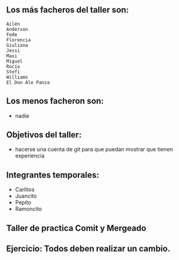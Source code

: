 ## Los más facheros del taller son:

    Ailén
    Anderson
    Fede
    Florencia
    Giuliana
    Jessi
    Maxi
    Miguel
    Rocío
    Stefi
    Williams
    El Don Ale Panza



## Los menos facheron son:
* nadie


## Objetivos del taller:
 * hacerse una cuenta de git para que puedan mostrar que tienen experiencia
 
## Integrantes temporales:
* Carlitos
* Juancito
* Pepito
* Ramoncito


## Taller de practica Comit y Mergeado
## Ejercicio: Todos deben realizar un cambio. 

